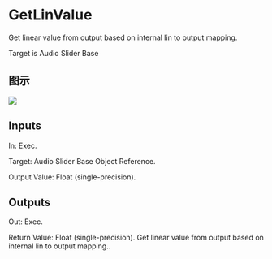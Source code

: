 # GetLinValue

Get linear value from output based on internal lin to output mapping.

Target is Audio Slider Base

## 图示

![]($-20221218-18104768.png)

## Inputs

In: Exec.

Target: Audio Slider Base Object Reference.

Output Value: Float (single-precision).  

## Outputs

Out: Exec.

Return Value: Float (single-precision). Get linear value from output based on internal lin to output mapping..

